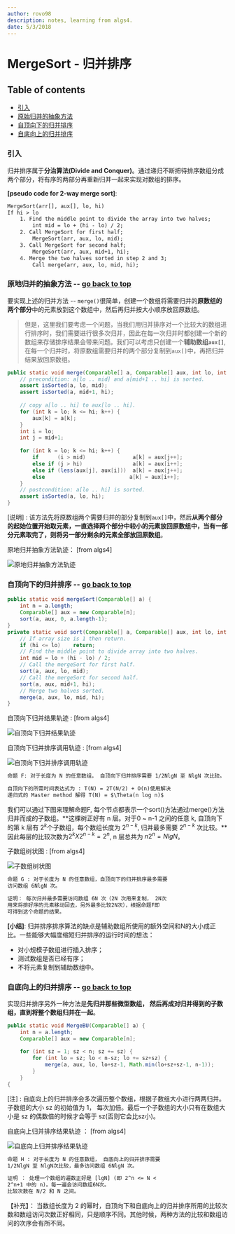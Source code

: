 ```yaml
---
author: rovo98
description: notes, learning from algs4.
date: 5/3/2018
---
```


# MergeSort - 归并排序

## Table of contents

- [引入](https://github.com/rovo98/ds-and-algs/blob/master/notes/sorting/mergeSort.md#引入)
- [原始归并的抽象方法](https://github.com/rovo98/ds-and-algs/blob/master/notes/sorting/mergeSort.md#原地归并的抽象方法----go-back-to-top)
- [自顶向下的归并排序](https://github.com/rovo98/ds-and-algs/blob/master/notes/sorting/mergeSort.md#自顶向下的归并排序----go-back-to-top)
- [自底向上的归并排序](https://github.com/rovo98/ds-and-algs/blob/master/notes/sorting/mergeSort.md#自底向上的归并排序----go-back-to-top)

### 引入

归并排序属于**分治算法(Divide and Conquer)**。通过递归不断把待排序数组分成两个部分，将有序的两部分再重新归并一起来实现对数组的排序。

**[pseudo code for 2-way merge sort]**:

```txt
MergeSort(arr[], aux[], lo, hi)
If hi > lo
	1. Find the middle point to divide the array into two halves;
		int mid = lo + (hi - lo) / 2;
	2. Call MergeSort for first half;
		MergeSort(arr, aux, lo, mid);
	3. Call MergeSort for second half;
		MergeSort(arr, aux, mid+1, hi);
	4. Merge the two halves sorted in step 2 and 3;
		Call merge(arr, aux, lo, mid, hi);
```
### 原地归并的抽象方法 -- [go back to top](https://github.com/rovo98/ds-and-algs/blob/master/notes/sorting/mergeSort.md#mergesort---归并排序)

要实现上述的归并方法 -- ```merge()```很简单，创建一个数组将需要归并的**原数组的两个部分**中的元素放到这个数组中，然后再归并按大小顺序放回原数组。
>但是，这里我们要考虑一个问题，当我们用归并排序对一个比较大的数组进行排序时，我们需要进行很多次归并，因此在每一次归并时都创建一个新的数组来存储排序结果会带来问题。我们可以考虑只创建一个**辅助数组```aux[]```**, 在每一个归并时，将原数组需要归并的两个部分复制到```aux[]```中，再把归并结果放回原数组。

```java
public static void merge(Comparable[] a, Comparable[] aux, int lo, int mid, int hi) {
	// precondition: a[lo .. mid] and a[mid+1 .. hi] is sorted.
    assert isSorted(a, lo, mid);
    assert isSorted(a, mid+1, hi);
    
	// copy a[lo .. hi] to aux[lo .. hi].
    for (int k = lo; k <= hi; k++) {
    	aux[k] = a[k];
    }
    int i = lo;
    int j = mid+1;
    
    for (int k = lo; k <= hi; k++) {
    	if      (i > mid)               a[k] = aux[j++];
        else if (j > hi)                a[k] = aux[i++];
        else if (less(aux[j], aux[i]))  a[k] = aux[j++];
        else 			               a[k] = aux[i++];
    }
    // postcondition: a[lo .. hi] is sorted.
    assert isSorted(a, lo, hi);
}
```

[说明] : 该方法先将原数组两个需要归并的部分复制到```aux[]```中，然后**从两个部分的起始位置开始取元素，一直选择两个部分中较小的元素放回原数组中，当有一部分元素取完了，则将另一部分剩余的元素全部放回原数组**。

原地归并抽象方法轨迹： [from algs4]

![原地归并抽象方法轨迹](https://github.com/rovo98/ds-and-algs/blob/master/images/sorting/mergeSort_merge.png)

### 自顶向下的归并排序 -- [go back to top](https://github.com/rovo98/ds-and-algs/blob/master/notes/sorting/mergeSort.md#mergesort---归并排序)

```java
public static void mergeSort(Comparable[] a) {
	int n = a.length;
    Comparable[] aux = new Comparable[n];
    sort(a, aux, 0, a.length-1);
}
private static void sort(Comparable[] a, Comparable[] aux, int lo, int hi) {
	// If array size is 1 then return.
	if (hi <= lo)    return;
    // Find the middle point to divide array into two halves.
    int mid = lo + (hi - lo) / 2;
    // Call the mergeSort for first half.
    sort(a, aux, lo, mid);
    // Call the mergeSort for second half.
    sort(a, aux, mid+1, hi);
    // Merge two halves sorted.
    merge(a, aux, lo, mid, hi);
}
```

自顶向下归并结果轨迹 : [from algs4]

![自顶向下归并结果轨迹](https://github.com/rovo98/ds-and-algs/blob/master/images/sorting/mergeSort_ubSort_1.png)

自顶向下归并排序调用轨迹 : [from algs4]

![自顶向下归并排序调用轨迹](https://github.com/rovo98/ds-and-algs/blob/master/images/sorting/mergeSort_ubSort_2.png)

```txt
命题 F: 对于长度为 N 的任意数组， 自顶向下归并排序需要 1/2NlgN 至 NlgN 次比较。

自顶向下的所需时间表达式为 : T(N) = 2T(N/2) + O(n)使用解决
递归式的 Master method 解得 T(N) = $\Theta(n log n)$
```

我们可以通过下图来理解命题F, 每个节点都表示一个sort()方法通过merge()方法归并而成的子数组。**这棵树正好有 n 层。对于0 ~ n-1 之间的任意 k, 自顶向下的第 k 层有 $2^k$个子数组，每个数组长度为 $2^{n-k}$, 归并最多需要 $2^{n-k}$ 次比较。**因此每层的比较次数为$2^k X 2^{n-k} = 2^n$, n 层总共为 $n2^n = NlgN$。

子数组树状图 : [from algs4]

![子数组树状图](https://github.com/rovo98/ds-and-algs/blob/master/images/sorting/mergeSort_ubSort_3.png)

```txt
命题 G : 对于长度为 N 的任意数组，自顶向下的归并排序最多需要
访问数组 6NlgN 次。

证明： 每次归并最多需要访问数组 6N 次（2N 次用来复制， 2N次
用来将排好序的元素移动回去，另外最多比较2N次），根据命题F即
可得到这个命题的结果。
```

**[小结]**: 归并排序排序算法的缺点是辅助数组所使用的额外空间和N的大小成正比。一些能够大幅度缩短归并排序的运行时间的想法：

- 对小规模子数组进行插入排序；
- 测试数组是否已经有序；
- 不将元素复制到辅助数组中。


### 自底向上的归并排序 -- [go back to top](https://github.com/rovo98/ds-and-algs/blob/master/notes/sorting/mergeSort.md#mergesort---归并排序)

实现归并排序另外一种方法是**先归并那些微型数组， 然后再成对归并得到的子数组，直到将整个数组归并在一起**。

```java
public static void MergeBU(Comparable[] a) {
	int n = a.length;
    Comparable[] aux = new Comparable[n];
    
    for (int sz = 1; sz < n; sz += sz) {
    	for (int lo = sz; lo < n-sz; lo += sz+sz) {
        	merge(a, aux, lo, lo+sz-1, Math.min(lo+sz+sz-1, n-1));
        }
    }
{
```

[注] : 自底向上的归并排序会多次遍历整个数组，根据子数组大小进行两两归并。子数组的大小 sz 的初始值为 1， 每次加倍。最后一个子数组的大小只有在数组大小是 sz 的偶数倍的时候才会等于 sz(否则它会比sz小)。

自底向上归并排序结果轨迹 ： [from algs4]

![自底向上归并排序结果轨迹](https://github.com/rovo98/ds-and-algs/blob/master/images/sorting/mergeSort_buSort_1.png)

```txt
命题 H : 对于长度为 N 的任意数组， 自底向上的归并排序需要 
1/2NlgN 至 NlgN次比较，最多访问数组 6NlgN 次。

证明 ： 处理一个数组的遍数正好是 [lgN] (即 2^n <= N <
2^n+1 中的 n)。每一遍会访问数组6N次。
比较次数在 N/2 和 N 之间。
```

【补充】： 当数组长度为 2 的幂时，自顶向下和自底向上的归并排序所用的比较次数和数组访问次数正好相同，只是顺序不同。其他时候，两种方法的比较和数组访问的次序会有所不同。

